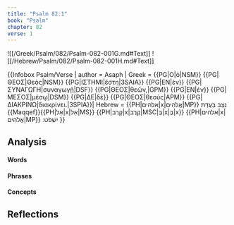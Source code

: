 ```yaml
---
title: "Psalm 82:1"
book: "Psalm"
chapter: 82
verse: 1
---
```

![[/Greek/Psalm/082/Psalm-082-001G.md#Text]]
![[/Hebrew/Psalm/082/Psalm-082-001H.md#Text]]

{{Infobox Psalm/Verse |
  author = Asaph |
  Greek = {{PG|Ο|ὁ|NSM}} {{PG|ΘΕΟΣ|Θεὸς|NSM}} {{PG|ΙΣΤΗΜΙ|ἔστη|3SAIA}} {{PG|ΕΝ|ἐν}} {{PG|ΣΥΝΑΓΩΓΗ|συναγωγῇ|DSF}} {{PG|ΘΕΟΣ|θεῶν,|GPM}} {{PG|ΕΝ|ἐν}} {{PG|ΜΕΣΟΣ|μέσῳ|DSM}} {{PG|ΔΕ|δὲ}} {{PG|ΘΕΟΣ|θεοὺς|APM}} {{PG|ΔΙΑΚΡΙΝΩ|διακρίνει.|3SPIA}}|
  Hebrew = {{PH|אלהים|x|אֱלֹהִים|MP}}
נִצָּב
בַּעֲדַת
{{Maqqef}}{{PH|אֵל|x|אֵל|MS}} {{PH|קֶרֶב|x|קֶרֶב|MSC|בְּ|x|בְּ|x}} {{PH|אלהים|x|אֱלֹהִים|MP}}
יִשְׁפֹּט
׃
}}

## Analysis

#### Words

#### Phrases

#### Concepts

## Reflections
